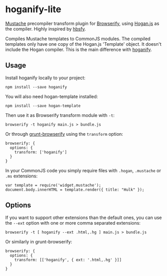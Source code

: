 hoganify-lite
=============

[Mustache](http://mustache.github.io/) precompiler transform plugin for
[Browserify](https://github.com/substack/node-browserify), using
[Hogan.js](https://github.com/twitter/hogan.js) as the compiler. Highly
inspired by [hbsfy](https://github.com/epeli/node-hbsfy).

Compiles Mustache templates to CommonJS modules. The compiled templates
only have one copy of the Hogan.js 'Template' object. It doesn't include
the Hogan compiler. This is the main difference with 
[hoganify](https://github.com/eliksir/hoganify).

Usage
-----

Install hoganify locally to your project:

    npm install --save hoganify

You will also need hogan-template installed:

    npm install --save hogan-template

Then use it as Browserify transform module with `-t`:

    browserify -t hoganify main.js > bundle.js

Or through [grunt-browserify](https://github.com/jmreidy/grunt-browserify)
using the `transform` option:

    browserify: {
      options: {
        transform: ['hoganify']
      }
    }

In your CommonJS code you simply require files with `.hogan`, `.mustache`
or `.ms` extensions:

    var template = require('widget.mustache');
    document.body.innerHTML = template.render({ title: "Hulk" });

Options
-------

If you want to support other extensions than the default ones, you can use the
`--ext` option with one or more comma separated extensions:

    browserify -t [ hoganify --ext .html,.hg ] main.js > bundle.js

Or similarly in grunt-browserify:

    browserify: {
      options: {
        transform: [['hoganify', { ext: '.html,.hg' }]]
      }
    }
